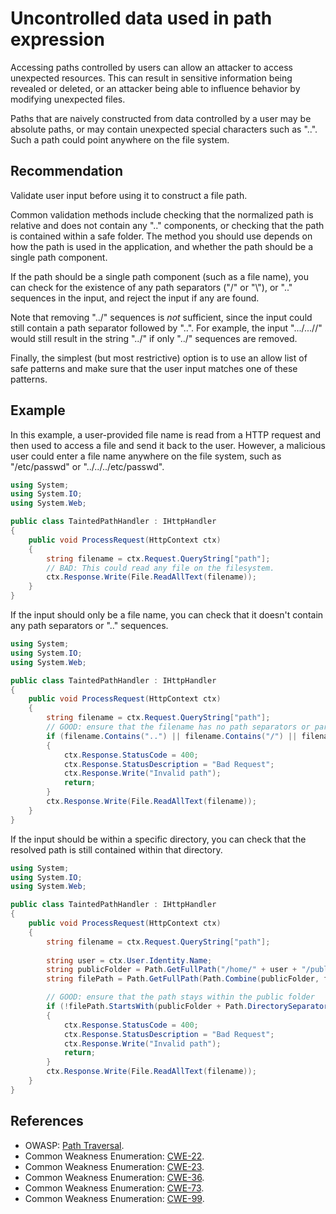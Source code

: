 # Uncontrolled data used in path expression
Accessing paths controlled by users can allow an attacker to access unexpected resources. This can result in sensitive information being revealed or deleted, or an attacker being able to influence behavior by modifying unexpected files.

Paths that are naively constructed from data controlled by a user may be absolute paths, or may contain unexpected special characters such as "..". Such a path could point anywhere on the file system.


## Recommendation
Validate user input before using it to construct a file path.

Common validation methods include checking that the normalized path is relative and does not contain any ".." components, or checking that the path is contained within a safe folder. The method you should use depends on how the path is used in the application, and whether the path should be a single path component.

If the path should be a single path component (such as a file name), you can check for the existence of any path separators ("/" or "\\"), or ".." sequences in the input, and reject the input if any are found.

Note that removing "../" sequences is *not* sufficient, since the input could still contain a path separator followed by "..". For example, the input ".../...//" would still result in the string "../" if only "../" sequences are removed.

Finally, the simplest (but most restrictive) option is to use an allow list of safe patterns and make sure that the user input matches one of these patterns.


## Example
In this example, a user-provided file name is read from a HTTP request and then used to access a file and send it back to the user. However, a malicious user could enter a file name anywhere on the file system, such as "/etc/passwd" or "../../../etc/passwd".


```csharp
using System;
using System.IO;
using System.Web;

public class TaintedPathHandler : IHttpHandler
{
    public void ProcessRequest(HttpContext ctx)
    {
        string filename = ctx.Request.QueryString["path"];
        // BAD: This could read any file on the filesystem.
        ctx.Response.Write(File.ReadAllText(filename));
    }
}

```
If the input should only be a file name, you can check that it doesn't contain any path separators or ".." sequences.


```csharp
using System;
using System.IO;
using System.Web;

public class TaintedPathHandler : IHttpHandler
{
    public void ProcessRequest(HttpContext ctx)
    {
        string filename = ctx.Request.QueryString["path"];
        // GOOD: ensure that the filename has no path separators or parent directory references
        if (filename.Contains("..") || filename.Contains("/") || filename.Contains("\\"))
        {
            ctx.Response.StatusCode = 400;
            ctx.Response.StatusDescription = "Bad Request";
            ctx.Response.Write("Invalid path");
            return;
        }
        ctx.Response.Write(File.ReadAllText(filename));
    }
}

```
If the input should be within a specific directory, you can check that the resolved path is still contained within that directory.


```csharp
using System;
using System.IO;
using System.Web;

public class TaintedPathHandler : IHttpHandler
{
    public void ProcessRequest(HttpContext ctx)
    {
        string filename = ctx.Request.QueryString["path"];
        
        string user = ctx.User.Identity.Name;
        string publicFolder = Path.GetFullPath("/home/" + user + "/public");
        string filePath = Path.GetFullPath(Path.Combine(publicFolder, filename));

        // GOOD: ensure that the path stays within the public folder
        if (!filePath.StartsWith(publicFolder + Path.DirectorySeparatorChar))
        {
            ctx.Response.StatusCode = 400;
            ctx.Response.StatusDescription = "Bad Request";
            ctx.Response.Write("Invalid path");
            return;
        }
        ctx.Response.Write(File.ReadAllText(filename));
    }
}

```

## References
* OWASP: [Path Traversal](https://owasp.org/www-community/attacks/Path_Traversal).
* Common Weakness Enumeration: [CWE-22](https://cwe.mitre.org/data/definitions/22.html).
* Common Weakness Enumeration: [CWE-23](https://cwe.mitre.org/data/definitions/23.html).
* Common Weakness Enumeration: [CWE-36](https://cwe.mitre.org/data/definitions/36.html).
* Common Weakness Enumeration: [CWE-73](https://cwe.mitre.org/data/definitions/73.html).
* Common Weakness Enumeration: [CWE-99](https://cwe.mitre.org/data/definitions/99.html).
